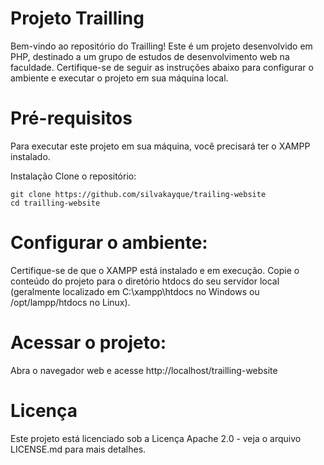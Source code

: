# Projeto Trailling
Bem-vindo ao repositório do Trailling! Este é um projeto desenvolvido em PHP, destinado a um grupo de estudos de desenvolvimento web na faculdade. Certifique-se de seguir as instruções abaixo para configurar o ambiente e executar o projeto em sua máquina local.

# Pré-requisitos
Para executar este projeto em sua máquina, você precisará ter o XAMPP instalado.

Instalação
Clone o repositório:
```
git clone https://github.com/silvakayque/trailing-website
cd trailling-website
```

# Configurar o ambiente:
Certifique-se de que o XAMPP está instalado e em execução.
Copie o conteúdo do projeto para o diretório htdocs do seu servidor local (geralmente localizado em C:\xampp\htdocs no Windows ou /opt/lampp/htdocs no Linux).

# Acessar o projeto:
Abra o navegador web e acesse http://localhost/trailling-website

# Licença
Este projeto está licenciado sob a Licença Apache 2.0 - veja o arquivo LICENSE.md para mais detalhes.
